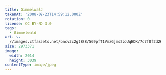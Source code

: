 ```yaml
---
title: Gimmelwald
takenAt: '2008-02-23T14:59:12.000Z'
rotation: 0
license: CC BY-ND 3.0
tags:
  - Gimmelwald
url: >-
  //images.ctfassets.net/bncv3c2gt878/569pfT1VmzGjms2zoUqEDK/7c7f8f2d26cb803524eb8f86e81ccb56/gimmelwald_4560342822_o
size: 2973371
image:
  width: 2014
  height: 3039
contentType: image/jpeg
---
```


